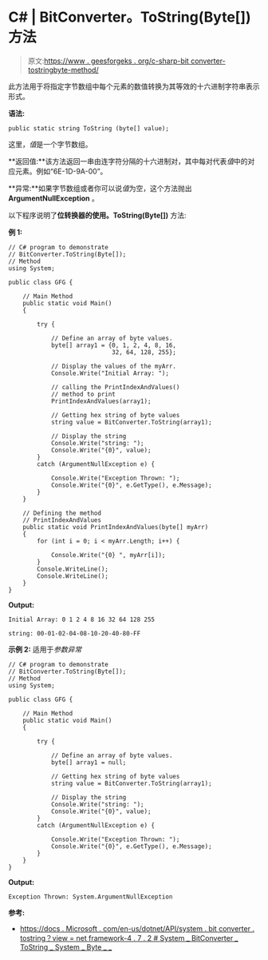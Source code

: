 # C# | BitConverter。ToString(Byte[])方法

> 原文:[https://www . geesforgeks . org/c-sharp-bit converter-tostringbyte-method/](https://www.geeksforgeeks.org/c-sharp-bitconverter-tostringbyte-method/)

此方法用于将指定字节数组中每个元素的数值转换为其等效的十六进制字符串表示形式。

**语法:**

```
public static string ToString (byte[] value);
```

这里，*值*是一个字节数组。

**返回值:**该方法返回一串由连字符分隔的十六进制对，其中每对代表*值*中的对应元素。例如“6E-1D-9A-00”。

**异常:**如果字节数组或者你可以说*值*为空，这个方法抛出 **ArgumentNullException** 。

以下程序说明了**位转换器的使用。ToString(Byte[])** 方法:

**例 1:**

```
// C# program to demonstrate
// BitConverter.ToString(Byte[]);
// Method
using System;

public class GFG {

    // Main Method
    public static void Main()
    {

        try {

            // Define an array of byte values.
            byte[] array1 = {0, 1, 2, 4, 8, 16,
                             32, 64, 128, 255};

            // Display the values of the myArr.
            Console.Write("Initial Array: ");

            // calling the PrintIndexAndValues()
            // method to print
            PrintIndexAndValues(array1);

            // Getting hex string of byte values
            string value = BitConverter.ToString(array1);

            // Display the string
            Console.Write("string: ");
            Console.Write("{0}", value);
        }
        catch (ArgumentNullException e) {

            Console.Write("Exception Thrown: ");
            Console.Write("{0}", e.GetType(), e.Message);
        }
    }

    // Defining the method
    // PrintIndexAndValues
    public static void PrintIndexAndValues(byte[] myArr)
    {
        for (int i = 0; i < myArr.Length; i++) {

            Console.Write("{0} ", myArr[i]);
        }
        Console.WriteLine();
        Console.WriteLine();
    }
}
```

**Output:**

```
Initial Array: 0 1 2 4 8 16 32 64 128 255 

string: 00-01-02-04-08-10-20-40-80-FF

```

**示例 2:** 适用于*参数异常*

```
// C# program to demonstrate
// BitConverter.ToString(Byte[]);
// Method
using System;

public class GFG {

    // Main Method
    public static void Main()
    {

        try {

            // Define an array of byte values.
            byte[] array1 = null;

            // Getting hex string of byte values
            string value = BitConverter.ToString(array1);

            // Display the string
            Console.Write("string: ");
            Console.Write("{0}", value);
        }
        catch (ArgumentNullException e) {

            Console.Write("Exception Thrown: ");
            Console.Write("{0}", e.GetType(), e.Message);
        }
    }
}
```

**Output:**

```
Exception Thrown: System.ArgumentNullException

```

**参考:**

*   [https://docs . Microsoft . com/en-us/dotnet/API/system . bit converter . tostring？view = net framework-4 . 7 . 2 # System _ BitConverter _ ToString _ System _ Byte _ _](https://docs.microsoft.com/en-us/dotnet/api/system.bitconverter.tostring?view=netframework-4.7.2#System_BitConverter_ToString_System_Byte___)